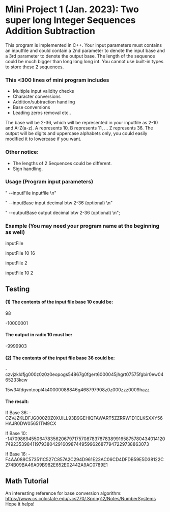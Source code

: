 # Mini Project 1 (Jan. 2023): Two super long Integer Sequences Addition Subtraction

This program is implemented in C++. Your input parameters must contains an inputfile and could contain a 2nd parameter to denote the input base and a 3rd parameter to denote the output base. The length of the sequence could be much bigger than long long long int. You cannot use built-in types to store these 2 sequences.

### **This <300 lines of mini program includes** 

- Multiple input validity checks
- Character conversions
- Addition/subtraction handling
- Base conversions
- Leading zeros removal etc..

The base will be 2-36, which will be represented in your inputfile as 2-10 and A-Z(a-z). A represents 10, B represents 11, ... Z represents 36. The output will be digits and uppercase alphabets only, you could easily modified it to lowercase if you want.


### **Other notice:**
- The lengths of 2 Sequences could be different.
- Sign handling.

### **Usage (Program input parameters)**
"  --inputFile <filename>    inputfile \n"
  
"  --inputBase <number>     input decimal btw 2-36 (optional) \n"
  
"  --outputBase <number>       output decimal btw 2-36 (optional) \n";

### **Example (You may need your program name at the beginning as well)**
inputFile
  
inputFile 10 16
  
inputFile 2
  
inputFile 10 2

## Testing
#### (1) The contents of the input file base 10 could be:
98

-10000001

#### The output in radix 10 must be:
-9999903


#### (2) The contents of the input file base 36 could be:
  
-czvjzkldfjg000z0z0z0eopogs54867g0fgert6000045jhgrt07575fgbir0ew0465233kcw

15w34fdgvntoopl4k40000088846g468797908z0z000zzz0009hazz

#### The result:
  
If Base 36:
-CZVJZKLDFJG000Z0Z0XUILL93B9GEHIQFAWART5ZZRRW1D1CLKSXXY56HAJR0DW05651TM9CX

If Base 10:
-147098694550647835620679717570878378783899165875780434014120749235398411979380429160987449599626877947229738863073

If Base 16:
-F4AA088C573511C527C857A2C294D961E23AC06CD4DFDB59E5D38122C274B09BA46A09B982E652E02442A9AC0789E1

## Math Tutorial
An interesting reference for base conversion algorithm: https://www.cs.colostate.edu/~cs270/.Spring12/Notes/NumberSystems
Hope it helps!
